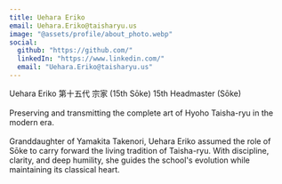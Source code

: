 ```yaml
---
title: Uehara Eriko
email: Uehara.Eriko@taisharyu.us
image: "@assets/profile/about_photo.webp"
social:
  github: "https://github.com/"
  linkedIn: "https://www.linkedin.com/"
  email: "Uehara.Eriko@taisharyu.us"
---
```

Uehara Eriko 第十五代 宗家 (15th Sōke) 15th Headmaster (Sōke)
<br><br>
Preserving and transmitting the complete art of Hyoho Taisha-ryu in the modern era.
<br><br>
Granddaughter of Yamakita Takenori, Uehara Eriko assumed the role of Sōke to carry forward the living tradition of Taisha-ryu. With discipline, clarity, and deep humility, she guides the school's evolution while maintaining its classical heart.

